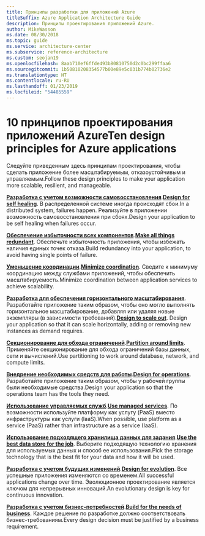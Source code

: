 ```yaml
---
title: Принципы разработки для приложений Azure
titleSuffix: Azure Application Architecture Guide
description: Принципы проектирования приложений Azure.
author: MikeWasson
ms.date: 08/30/2018
ms.topic: guide
ms.service: architecture-center
ms.subservice: reference-architecture
ms.custom: seojan19
ms.openlocfilehash: 8aab710ef6ffde493b80810750d2c0bc299ffaa6
ms.sourcegitcommit: 1b50810208354577b00e89e5c031b774b02736e2
ms.translationtype: HT
ms.contentlocale: ru-RU
ms.lasthandoff: 01/23/2019
ms.locfileid: "54485559"
---
```

# <a name="ten-design-principles-for-azure-applications"></a><span data-ttu-id="ae815-103">10 принципов проектирования приложений Azure</span><span class="sxs-lookup"><span data-stu-id="ae815-103">Ten design principles for Azure applications</span></span>

<span data-ttu-id="ae815-104">Следуйте приведенным здесь принципам проектирования, чтобы сделать приложение более масштабируемым, отказоустойчивым и управляемым.</span><span class="sxs-lookup"><span data-stu-id="ae815-104">Follow these design principles to make your application more scalable, resilient, and manageable.</span></span>

<span data-ttu-id="ae815-105">**[Разработка с учетом возможности самовосстановления](self-healing.md)**.</span><span class="sxs-lookup"><span data-stu-id="ae815-105">**[Design for self healing](self-healing.md)**.</span></span> <span data-ttu-id="ae815-106">В распределенной системе иногда происходят сбои.</span><span class="sxs-lookup"><span data-stu-id="ae815-106">In a distributed system, failures happen.</span></span> <span data-ttu-id="ae815-107">Реализуйте в приложении возможность самовосстановления при сбоях.</span><span class="sxs-lookup"><span data-stu-id="ae815-107">Design your application to be self healing when failures occur.</span></span>

<span data-ttu-id="ae815-108">**[Обеспечение избыточности всех компонентов](redundancy.md)**.</span><span class="sxs-lookup"><span data-stu-id="ae815-108">**[Make all things redundant](redundancy.md)**.</span></span> <span data-ttu-id="ae815-109">Обеспечьте избыточность приложения, чтобы избежать наличия единых точек отказа.</span><span class="sxs-lookup"><span data-stu-id="ae815-109">Build redundancy into your application, to avoid having single points of failure.</span></span>

<span data-ttu-id="ae815-110">**[Уменьшение координации](minimize-coordination.md)**.</span><span class="sxs-lookup"><span data-stu-id="ae815-110">**[Minimize coordination](minimize-coordination.md)**.</span></span> <span data-ttu-id="ae815-111">Сведите к минимуму координацию между службами приложений, чтобы обеспечить масштабируемость.</span><span class="sxs-lookup"><span data-stu-id="ae815-111">Minimize coordination between application services to achieve scalability.</span></span>

<span data-ttu-id="ae815-112">**[Разработка для обеспечения горизонтального масштабирования](scale-out.md)**. Разработайте приложение таким образом, чтобы оно могло выполнять горизонтальное масштабирование, добавляя или удаляя новые экземпляры (в зависимости требований).</span><span class="sxs-lookup"><span data-stu-id="ae815-112">**[Design to scale out](scale-out.md)**. Design your application so that it can scale horizontally, adding or removing new instances as demand requires.</span></span>

<span data-ttu-id="ae815-113">**[Секционирование для обхода ограничений](partition.md)**.</span><span class="sxs-lookup"><span data-stu-id="ae815-113">**[Partition around limits](partition.md)**.</span></span> <span data-ttu-id="ae815-114">Применяйте секционирование для обхода ограничений базы данных, сети и вычислений.</span><span class="sxs-lookup"><span data-stu-id="ae815-114">Use partitioning to work around database, network, and compute limits.</span></span>

<span data-ttu-id="ae815-115">**[Внедрение необходимых средств для работы](design-for-operations.md)**.</span><span class="sxs-lookup"><span data-stu-id="ae815-115">**[Design for operations](design-for-operations.md)**.</span></span> <span data-ttu-id="ae815-116">Разработайте приложение таким образом, чтобы у рабочей группы были необходимые средства.</span><span class="sxs-lookup"><span data-stu-id="ae815-116">Design your application so that the operations team has the tools they need.</span></span>

<span data-ttu-id="ae815-117">**[Использование управляемых служб](managed-services.md)**.</span><span class="sxs-lookup"><span data-stu-id="ae815-117">**[Use managed services](managed-services.md)**.</span></span> <span data-ttu-id="ae815-118">По возможности используйте платформу как услугу (PaaS) вместо инфраструктуры как услуги (IaaS).</span><span class="sxs-lookup"><span data-stu-id="ae815-118">When possible, use platform as a service (PaaS) rather than infrastructure as a service (IaaS).</span></span>

<span data-ttu-id="ae815-119">**[Использование подходящего хранилища данных для задания](use-the-best-data-store.md)**.</span><span class="sxs-lookup"><span data-stu-id="ae815-119">**[Use the best data store for the job](use-the-best-data-store.md)**.</span></span> <span data-ttu-id="ae815-120">Выберите подходящую технологию хранения для используемых данных и способ ее использования.</span><span class="sxs-lookup"><span data-stu-id="ae815-120">Pick the storage technology that is the best fit for your data and how it will be used.</span></span>

<span data-ttu-id="ae815-121">**[Разработка с учетом будущих изменений](design-for-evolution.md)**.</span><span class="sxs-lookup"><span data-stu-id="ae815-121">**[Design for evolution](design-for-evolution.md)**.</span></span> <span data-ttu-id="ae815-122">Все успешные приложения изменяются со временем.</span><span class="sxs-lookup"><span data-stu-id="ae815-122">All successful applications change over time.</span></span> <span data-ttu-id="ae815-123">Эволюционное проектирование является ключом для непрерывных инноваций.</span><span class="sxs-lookup"><span data-stu-id="ae815-123">An evolutionary design is key for continuous innovation.</span></span>

<span data-ttu-id="ae815-124">**[Разработка с учетом бизнес-потребностей](build-for-business.md)**.</span><span class="sxs-lookup"><span data-stu-id="ae815-124">**[Build for the needs of business](build-for-business.md)**.</span></span> <span data-ttu-id="ae815-125">Каждое решение по разработке должно соответствовать бизнес-требованиям.</span><span class="sxs-lookup"><span data-stu-id="ae815-125">Every design decision must be justified by a business requirement.</span></span>
